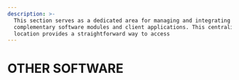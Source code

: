 ```yaml
---
description: >-
  This section serves as a dedicated area for managing and integrating various
  complementary software modules and client applications. This centralized
  location provides a straightforward way to access
---
```


# OTHER SOFTWARE

